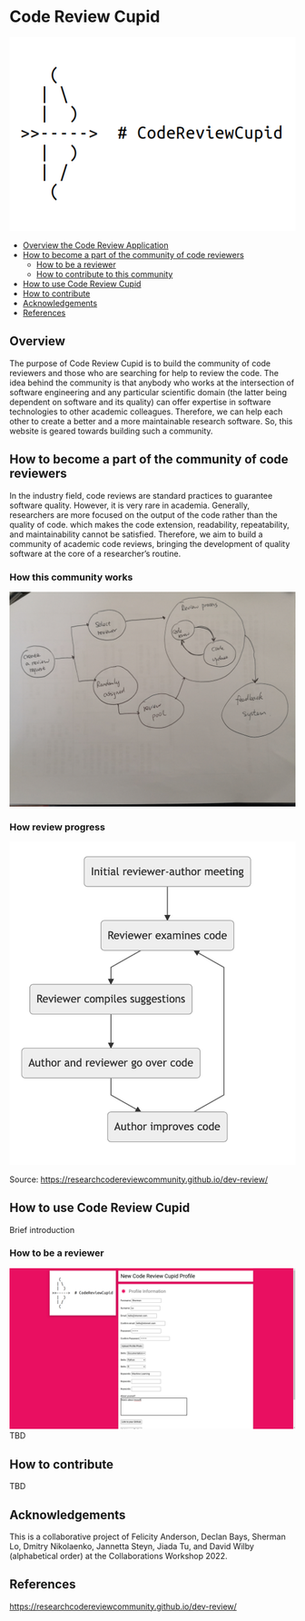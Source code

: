 # Code Review Cupid
![logo](https://github.com/code-review-cupid/code-review-cupid-admin/blob/main/picture/Logo.png)
<!-- TOC depthFrom:2 depthTo:6 withLinks:1 updateOnSave:1 orderedList:0 -->

- [Overview the Code Review Application](#overview)
- [How to become a part of the community of code reviewers](#community)
	- [How to be a reviewer](#reviewer)
	- [How to contribute to this community](#contribution)
- [How to use Code Review Cupid](#guide)
- [How to contribute](#contributing)
- [Acknowledgements](#acknowledgements)
- [References](#references)

<!-- /TOC -->

## Overview

The purpose of Code Review Cupid is to build the community of code reviewers and those who are searching for help to review the code. The idea behind the community is that anybody who works at the intersection of software engineering and any particular scientific domain (the latter being dependent on software and its quality) can offer expertise in software technologies to other academic colleagues. Therefore, we can help each other to create a better and a more maintainable research software. So, this website is geared towards building such a community. 

## How to become a part of the community of code reviewers

In the industry field, code reviews are standard practices to guarantee software quality. However, it is very rare in academia. Generally, researchers are more focused on the output of the code rather than the quality of code. which makes the code extension, readability, repeatability, and maintainability cannot be satisfied. Therefore, we aim to build a community of academic code reviews, bringing the development of quality software at the core of a researcher’s routine.

### How this community works
![workFlow](https://github.com/code-review-cupid/code-review-cupid-admin/blob/main/picture/workflow.jpeg)


### How review progress
![workflow](https://github.com/code-review-cupid/code-review-cupid-admin/blob/main/picture/workFlow.png)

Source: https://researchcodereviewcommunity.github.io/dev-review/

## How to use Code Review Cupid

Brief introduction

### How to be a reviewer

![profile_page](https://github.com/code-review-cupid/code-review-cupid-admin/blob/main/picture/profile_page.png)
TBD

## How to contribute

TBD

## Acknowledgements

This is a collaborative project of Felicity Anderson, Declan Bays, Sherman Lo, Dmitry Nikolaenko, Jannetta Steyn, Jiada Tu, and David Wilby (alphabetical order) at the Collaborations Workshop 2022.

## References

https://researchcodereviewcommunity.github.io/dev-review/
